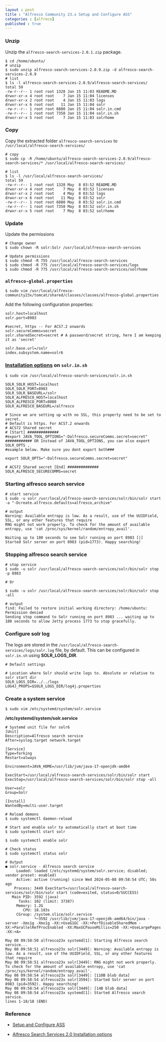 ```yaml
---
layout : post
title : "Alfresco Community 23.x Setup and Configure ASS"
categories : [alfreco]
published : true
---
```


### Unzip
Unzip the `alfresco-search-services-2.0.1.zip` package.

```shell
$ cd /home/ubuntu/
# unzip
$ sudo unzip alfresco-search-services-2.0.9.zip -d alfresco-search-services-2.0.9
# list
$ ls -l alfresco-search-services-2.0.9/alfresco-search-services/
total 59
-rw-r--r-- 1 root root 1328 Jan 15 11:03 README.MD
drwxr-xr-x 4 root root    7 Jan 15 11:04 licenses
drwxr-xr-x 2 root root    4 Jan 15 11:03 logs
drwxr-xr-x 6 root root   11 Jan 15 11:04 solr
-rw-r--r-- 1 root root 6880 Jan 15 11:04 solr.in.cmd
-rw-r--r-- 1 root root 7358 Jan 15 11:04 solr.in.sh
drwxr-xr-x 5 root root    7 Jan 15 11:03 solrhome
```

### Copy
Copy the extracted folder `alfresco-search-services` to `/usr/local/alfresco-search-services/`

```shell
# copy
$ sudo cp -R /home/ubuntu/alfresco-search-services-2.0.9/alfresco-search-services/* /usr/local/alfresco-search-services/

# list
$ ls -l /usr/local/alfresco-search-services/
total 59
-rw-r--r-- 1 root root 1328 May  8 03:52 README.MD
drwxr-xr-x 4 root root    7 May  8 03:52 licenses
drwxr-xr-x 2 root root    4 May  8 03:52 logs
drwxr-xr-x 6 root root   11 May  8 03:52 solr
-rw-r--r-- 1 root root 6880 May  8 03:52 solr.in.cmd
-rw-r--r-- 1 root root 7358 May  8 03:52 solr.in.sh
drwxr-xr-x 5 root root    7 May  8 03:52 solrhome
```

### Update
Update the permissions

```shell
# Change owner
$ sudo chown -R solr:Solr /usr/local/alfresco-search-services

# Update permissions
$ sudo chmod -R 755 /usr/local/alfresco-search-services
$ sudo chmod -R 775 /usr/local/alfresco-search-services/logs
$ sudo chmod -R 775 /usr/local/alfresco-search-services/solrhome

```

### `alfresco-global.properties`

```shell
$ sudo vim /usr/local/alfresco-community23x/tomcat/shared/classes/classes/alfresco-global.properties
```

Add the following configuration properties:

```
solr.host=localhost
solr.port=8983

#secret, https -- For ACS7.2 onwards
solr.secureComms=secret
solr.sharedSecret=secret # A password/secret string, here I am keeping it as 'secret'

solr.base.url=/solr
index.subsystem.name=solr6
```

### [Installation options](https://docs.alfresco.com/search-services/latest/install/options/#install-without-mutual-tls-http-with-secret-word-in-request-header) on `solr.in.sh`

```shell
$ sudo vim /usr/local/alfresco-search-services/solr.in.sh
```

```
SOLR_SOLR_HOST=localhost
SOLR_SOLR_PORT=8983
SOLR_SOLR_BASEURL=/solr
SOLR_ALFRESCO_HOST=localhost
SOLR_ALFRESCO_PORT=8080
SOLR_ALFRESCO_BASEURL=/alfresco

# Since we are setting up with no SSL, this property need to be set to secret. 
# Default is https. For ACS7.2 onwards
# ACS72 Shared secret 
# [Start] ##############
#export JAVA_TOOL_OPTIONS="-Dalfresco.secureComms.secret=secret"
############ OR Instead of JAVA_TOOL_OPTIONS, you can also export SOLR_OPTS , 
#example below. Make sure you dont export both###

export SOLR_OPTS="-Dalfresco.secureComms.secret=secret"

# ACS72 Shared secret [End] ##############
SOLR_ALFRESCO_SECURECOMMS=secret
```

### Starting alfresco search service 

```shell
# start service
$ sudo -u solr /usr/local/alfresco-search-services/solr/bin/solr start -a "-Dcreate.alfresco.defaults=alfresco,archive"

# output
Warning: Available entropy is low. As a result, use of the UUIDField, SSL, or any other features that require
RNG might not work properly. To check for the amount of available entropy, use 'cat /proc/sys/kernel/random/entropy_avail'.

Waiting up to 180 seconds to see Solr running on port 8983 [|]  
Started Solr server on port 8983 (pid=1773). Happy searching!

```
### Stopping alfresco search service
```shell
# stop service
$ sudo -u solr /usr/local/alfresco-search-services/solr/bin/solr stop -p 8983

# Or

$ sudo -u solr /usr/local/alfresco-search-services/solr/bin/solr stop -all

# output
find: Failed to restore initial working directory: /home/ubuntu: Permission denied
Sending stop command to Solr running on port 8983 ... waiting up to 180 seconds to allow Jetty process 1773 to stop gracefully.
```

### Configure solr log
The logs are stored in the `/usr/local/alfresco-search-services/logs/solr.log` file, by default. This can be configured in `solr.in.sh` using **SOLR_LOGS_DIR**.

```
# Default settings

# Location where Solr should write logs to. Absolute or relative to solr start dir
SOLR_LOGS_DIR=../../logs
LOG4J_PROPS=$SOLR_LOGS_DIR/log4j.properties
```

### Create a system service

```shell
$ sudo vim /etc/systemd/system/solr.service
```

**/etc/systemd/system/solr.service**
```
# Systemd unit file for solr6
[Unit]
Description=Alfresco search service
After=syslog.target network.target

[Service]
Type=forking
Restart=always

Environment=JAVA_HOME=/usr/lib/jvm/java-17-openjdk-amd64

ExecStart=/usr/local/alfresco-search-services/solr/bin/solr start
ExecStop=/usr/local/alfresco-search-services/solr/bin/solr stop -all

User=solr
Group=Solr

[Install]
WantedBy=multi-user.target
```

```shell
# Reload demons
$ sudo systemctl daemon-reload

# Start and enable solr to automatically start at boot time
$ sudo systemctl start solr

$ sudo systemctl enable solr

# Check status 
$ sudo systemctl status solr

# Output
● solr.service - Alfresco search service
     Loaded: loaded (/etc/systemd/system/solr.service; disabled; vendor preset: enabled)
     Active: active (running) since Wed 2024-05-08 09:58:54 UTC; 50s ago
    Process: 3449 ExecStart=/usr/local/alfresco-search-services/solr/bin/solr start (code=exited, status=0/SUCCESS)
   Main PID: 3592 (java)
      Tasks: 102 (limit: 37387)
     Memory: 1.2G
        CPU: 18.183s
     CGroup: /system.slice/solr.service
             └─3592 /usr/lib/jvm/java-17-openjdk-amd64/bin/java -server -Xms1g -Xmx1g -XX:+UseG1GC -XX:+PerfDisableSharedMem -XX:+ParallelRefProcEnabled -XX:MaxGCPauseMillis=250 -XX:+UseLargePages -XX:+A>

May 08 09:58:50 alfresco23x systemd[1]: Starting Alfresco search service...
May 08 09:58:51 alfresco23x solr[3449]: Warning: Available entropy is low. As a result, use of the UUIDField, SSL, or any other features that require
May 08 09:58:51 alfresco23x solr[3449]: RNG might not work properly. To check for the amount of available entropy, use 'cat /proc/sys/kernel/random/entropy_avail'.
May 08 09:58:54 alfresco23x solr[3449]: [110B blob data]
May 08 09:58:54 alfresco23x solr[3594]: Started Solr server on port 8983 (pid=3592). Happy searching!
May 08 09:58:54 alfresco23x solr[3449]: [14B blob data]
May 08 09:58:54 alfresco23x systemd[1]: Started Alfresco search service.
lines 1-18/18 (END)
```


### Reference
* [Setup and Configure ASS](https://javaworld-abhinav.blogspot.com/2021/06/setup-acs70-ass201-and-transformation-service.html#setup-and-configure-ass)

* [Alfresco Search Services 2.0 Installation options](https://docs.alfresco.com/search-services/latest/install/options/#install-without-mutual-tls-http-with-secret-word-in-request-header)